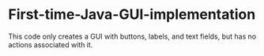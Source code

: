 # First-time-Java-GUI-implementation
This code only creates a GUI with buttons, labels, and text fields, but has no actions associated with it.
